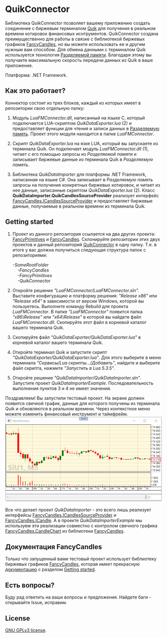 # QuikConnector

Библиотека QuikConnector позволяет вашему приложению создать соединение с биржевым терминалом [Quik](https://ru.wikipedia.org/wiki/QUIK) для получения в реальном времени котировок финансовых иснтрументов. QuikConnector создана преимущественно для работы в связке с библиотекой биржевых графиков [FancyCandles](https://github.com/gellerda/FancyCandles), но вы можете использовать ее и другим нужным вам способом. Для обмена данными с терминалом Quik используется технология [Разделяемой памяти](https://ru.wikipedia.org/wiki/Разделяемая_память). Благодаря этому вы получаете максимальную скорость передачи данных из Quik в ваше приложение.

Платформа: .NET Framework.

## Как это работает?

Коннектор состоит из трех блоков, каждый из которых имеет в репозитории свою отдельную папку:

1. Модуль *LuaFMConnector.dll*, написанный на языке С, который подключается LUA-скриптом *QuikDataExporter.lua* (2) и предоставляет функции для чтения и записи данных в [Разделяемую память](https://ru.wikipedia.org/wiki/Разделяемая_память). Проект этого модуля находится в папке *LuaFMConnector*.

2. Скрипт *QuikDataExporter.lua* на язке LUA, который вы запускаете из терминала Quik. Он подключает модуль *LuaFMConnector.dll* (1), читает с его помощью запросы из *Разделяемой памяти* и записывает биржевые данные из терминала Quik в *Разделяемую память*.

3. Библиотека *QuikDataImporter* для платформы .NET Framework, написанная на языке C#. Она записывает в *Разделяемую память* запросы на получение конкретных биржевых котировок, и читает из нее данные, записанные скриптом *QuikDataExporter.lua* (2). Класс **QuikDataImporter.QuikCandlesSourceProvider** реализует интерфейс [FancyCandles.ICandlesSourceProvider](https://gellerda.github.io/FancyCandles/api/FancyCandles.ICandlesSourceProvider.html) и предоставляет биржевые данные, получаемые в реальном времени из терминала Quik. 

## Getting started

1. Проект из данного репозитория ссылается на два других проекта: [FancyPrimitives](https://github.com/gellerda/FancyPrimitives) и [FancyCandles](https://github.com/gellerda/FancyCandles). Склонируйте репозитории этих двух проектов и данный репозиторий [QuikConnector](https://github.com/gellerda/QuikConnector) в одну папку. Т.е. в итоге у вас должна получиться следующая структура папок c репозиториями:

    *-SomeRootFolder*<br>
    &nbsp;&nbsp;&nbsp;&nbsp;*-FancyCandles*<br>
    &nbsp;&nbsp;&nbsp;&nbsp;*-FancyPrimitives*<br>
    &nbsp;&nbsp;&nbsp;&nbsp;*-QuikConnector*

2. Откройте решение *"LuaFMConnector/LuaFMConnector.sln"*. Выставите конфигурацию и платформу решения: *"Release x86"* или *"Release x64"* в зависимости от версии Windows, которой вы пользуетесь. Выполните команду Rebuild для проекта *LuaFMConnector*. В папке *"LuaFMConnector"* появится папка *"x86\Release"* или *"x64\Release"* в которой вы найдете файл *LuaFMConnector.dll*. Скопируйте этот файл в корневой каталог вашего терминала Quik.

3. Скопируйте файл *"QuikDataExporter/QuikDataExporter.lua"* в корневой каталог вашего терминала Quik.

4. Откройте терминал Quik и запустите скрипт *"QuikDataExporter/QuikDataExporter.lua"*. Для этого выберите в меню терминала *"Сервисы/Lua скрипты.../Добавить"*, найдите и выберите файл скрипта, нажмите *"Запустить в Lua 5.3.5"*.  

5. Откройте решение *"QuikDataImporter/QuikDataImporter.sln"*. Запустите проект *QuikDataImporterExample*. Последовательность выполнения пунктов 3 и 4 не имеет значения.

Поздравляем! Вы запустили тестовый проект. На экране должен появится свечной график, данные для которого получены из терминала Quik и обновляются в реальном времени. Через контекстное меню можете изменить финансовый инструмент и таймфрейм.
![коннектор Quik api](images/quikconnector_example.gif)

Все что делает проект *QuikDataImporter* - это всего лишь реализует интерфейсы [FancyCandles.ICandlesSourceProvider](https://gellerda.github.io/FancyCandles/api/FancyCandles.ICandlesSourceProvider.html) и [FancyCandles.ICandle](https://gellerda.github.io/FancyCandles/api/FancyCandles.ICandle.html). А в проекте *QuikDataImporterExample* мы используем эти реализации совместно с контролом свечного графика [FancyCandles.CandleChart](https://gellerda.github.io/FancyCandles/api/FancyCandles.CandleChart.html) из библиотеки [FancyCandles](https://github.com/gellerda/FancyCandles).

## Документация FancyCandles
Только что запущенный вами тестовый проект использует библиотеку биржевых графиков [FancyCandles](https://github.com/gellerda/FancyCandles), которая имеет прекрасную [документацию](https://gellerda.github.io/FancyCandles/) с разделом [Getting started](https://gellerda.github.io/FancyCandles/articles/creating_candlestick_chart.html).

## Есть вопросы?
Буду рад ответить на ваши вопросы и предложения. Найдете баги - открывайте Issue, исправим.

## License
[GNU GPLv3 license](https://github.com/gellerda/FancyCandles/blob/master/LICENSE).
